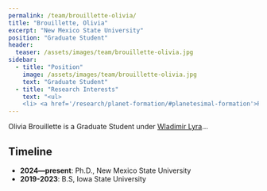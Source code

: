 ```yaml
---
permalink: /team/brouillette-olivia/
title: "Brouillette, Olivia"
excerpt: "New Mexico State University"
position: "Graduate Student"
header:
  teaser: /assets/images/team/brouillette-olivia.jpg
sidebar:
  - title: "Position"
    image: /assets/images/team/brouillette-olivia.jpg
    text: "Graduate Student"
  - title: "Research Interests"
    text: "<ul>
    <li> <a href='/research/planet-formation/#planetesimal-formation'>Planetesimal formation</a>"
---
```

Olivia Brouillette is a Graduate Student under [Wladimir Lyra](/team/nmsu-00-lyra-wladimir)...


## Timeline
- __2024—present__: Ph.D., New Mexico State University
- __2019-2023__: B.S, Iowa State University

